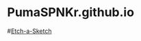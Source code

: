 # PumaSPNKr.github.io
#<a href="PumaSPNKr.github.io/tree/main/Etch-a-Sketch/index.html">Etch-a-Sketch</a>
